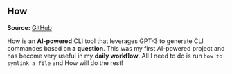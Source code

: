 ## How

**Source:** [GitHub](https://github.com/vandesm14/how)

How is an **AI-powered** CLI tool that leverages GPT-3 to generate CLI commandes based on **a question**. This was my first AI-powered project and has become very useful in my **daily workflow**. All I need to do is run `how to symlink a file` and How will do the rest!
